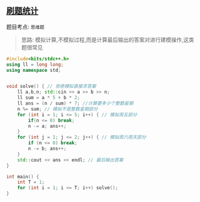 
## [刷题统计](https://www.lanqiao.cn/problems/2098/learning/?isWithAnswer=true)

题目考点: `思维题`

>思路: 模拟计算,不模拟过程,而是计算最后输出的答案对进行建模操作,这类题很常见

```cpp
#include<bits/stdc++.h>
using ll = long long;
using namespace std;


void solve() { // 拒绝模拟直接求答案
	ll a,b,n; std::cin >> a >> b >> n;
    ll sum = a * 5 + b * 2;
    ll ans = (n / sum) * 7; //计算要多少个整数星期
    n %= sum; // 模拟不是整数星期部分
    for (int i = 1; i <= 5; i++) { // 模拟周五部分
        if(n <= 0) break;
        n -= a; ans++;
    }
    for (int j = 1; j <= 2; j++) { // 模拟周六周天部分
        if (n <= 0) break;
        n -= b; ans++;
    }
    std::cout << ans << endl; // 最后输出答案
} 

int main() {
	int T = 1;
	for (int i = 1; i <= T; i++) solve(); 
}
```
